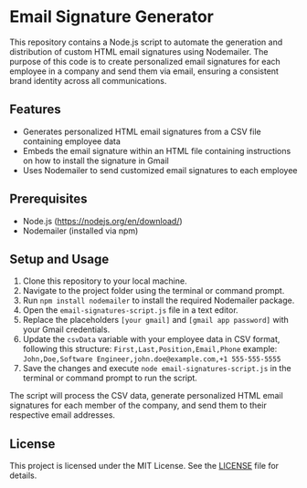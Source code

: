 # Email Signature Generator

This repository contains a Node.js script to automate the generation and distribution of custom HTML email signatures using Nodemailer. The purpose of this code is to create personalized email signatures for each employee in a company and send them via email, ensuring a consistent brand identity across all communications.

## Features

- Generates personalized HTML email signatures from a CSV file containing employee data
- Embeds the email signature within an HTML file containing instructions on how to install the signature in Gmail
- Uses Nodemailer to send customized email signatures to each employee

## Prerequisites

- Node.js (https://nodejs.org/en/download/)
- Nodemailer (installed via npm)

## Setup and Usage

1. Clone this repository to your local machine.
2. Navigate to the project folder using the terminal or command prompt.
3. Run `npm install nodemailer` to install the required Nodemailer package.
4. Open the `email-signatures-script.js` file in a text editor.
5. Replace the placeholders `[your gmail]` and `[gmail app password]` with your Gmail credentials.
6. Update the `csvData` variable with your employee data in CSV format, following this structure: `First,Last,Position,Email,Phone` example: `John,Doe,Software Engineer,john.doe@example.com,+1 555-555-5555`
7. Save the changes and execute `node email-signatures-script.js` in the terminal or command prompt to run the script.

The script will process the CSV data, generate personalized HTML email signatures for each member of the company, and send them to their respective email addresses.

## License

This project is licensed under the MIT License. See the [LICENSE](LICENSE) file for details.
